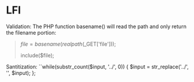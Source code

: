 # LFI
Validation:
The PHP function basename() will read the path and only return the filename portion:

>$file = basename(realpath($_GET['file']));
>
>include($file);


Santitization:
``while(substr_count($input, '../', 0)) {
    $input = str_replace('../', '', $input);
};
